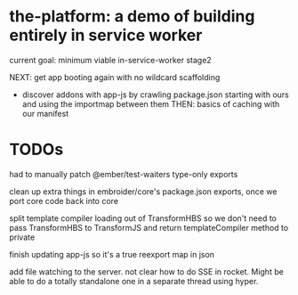 # the-platform: a demo of building entirely in service worker

current goal: minimum viable in-service-worker stage2

NEXT: get app booting again with no wildcard scaffolding

- discover addons with app-js by crawling package.json starting with ours and using the importmap between them
  THEN: basics of caching with our manifest

# TODOs

had to manually patch @ember/test-waiters type-only exports

clean up extra things in embroider/core's package.json exports, once we port core code back into core

split template compiler loading out of TransformHBS so we don't need to pass TransformHBS to TransformJS and return templateCompiler method to private

finish updating app-js so it's a true reexport map in json

add file watching to the server. not clear how to do SSE in rocket. Might be
able to do a totally standalone one in a separate thread using hyper.

